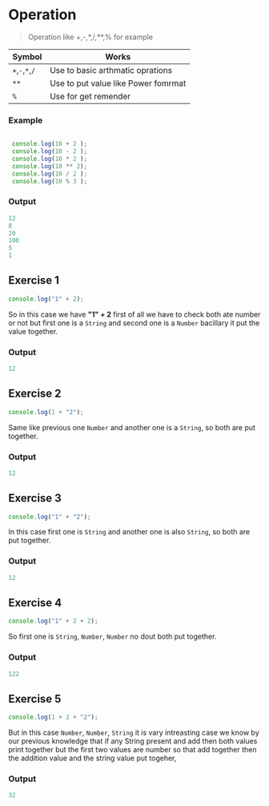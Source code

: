 # Operation
> Operation like +,-,*,/,**,% for example

| Symbol | Works | 
|--------|-------|
|`+`,`-`,`*`,`/`| Use to basic arthmatic oprations |
|`**`| Use to put value like Power fomrmat |
|`%`| Use for get remender |
### Example
```javascript

 console.log(10 + 2 );
 console.log(10 - 2 );
 console.log(10 * 2 );
 console.log(10 ** 2);
 console.log(10 / 2 );
 console.log(10 % 3 );
```
### Output
```javascript
12
8
20
100
5
1
```
## Exercise 1
```javascript
console.log("1" + 2); 
```
So in this case we have **"1" + 2** first of all we have to check both ate number or not but first one is a `String` and second one is a `Number` bacillary it put the value together.    
### Output
```javascript
12
```
## Exercise 2
```javascript
console.log(1 + "2"); 
```
Same like previous one `Number` and another one is a `String`, so both are put together.   
### Output
```javascript
12
```

## Exercise 3
```javascript
console.log("1" + "2"); 
```
In this case first one is `String` and another one is also `String`, so both are put together.   
### Output
```javascript
12
```

## Exercise 4
```javascript
console.log("1" + 2 + 2); 
```
So first one is `String`, `Number`, `Number` no dout both put together.  
### Output
```javascript
122
```

## Exercise 5
```javascript
console.log(1 + 2 + "2"); 
```
But in this case `Number`, `Number`, `String` it is vary intreasting case we know by our previous knowledge that if any String present and add then both values print together but the first two values are number so that add together then the addition value and the string value put togeher,  
### Output
```javascript
32
```


